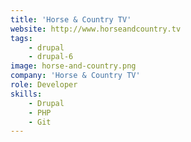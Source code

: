 ```yaml
---
title: 'Horse & Country TV'
website: http://www.horseandcountry.tv
tags:
    - drupal
    - drupal-6
image: horse-and-country.png
company: 'Horse & Country TV'
role: Developer
skills:
    - Drupal
    - PHP
    - Git
---
```

